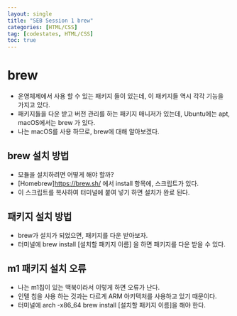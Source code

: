 ```yaml
---
layout: single
title: "SEB Session 1 brew"
categories: [HTML/CSS]
tag: [codestates, HTML/CSS]
toc: true
---
```


# brew

- 운영체제에서 사용 할 수 있는 패키지 들이 있는데, 이 패키지들 역시 각각 기능을 가지고 있다.
- 패키지들을 다운 받고 버전 관리를 하는 패키지 매니저가 있는데, Ubuntu에는 apt, macOS에서는 brew 가 있다.
- 나는 macOS를 사용 하므로, brew에 대해 알아보겠다.

## brew 설치 방법

- 모듈을 설치하려면 어떻게 해야 할까?
- [Homebrew]<https://brew.sh/> 에서 install 항목에, 스크립트가 있다.
- 이 스크립트를 복사하여 터미널에 붙여 넣기 하면 설치가 완료 된다.

## 패키지 설치 방법

- brew가 설치가 되었으면, 패키지를 다운 받아보자.
- 터미널에 brew install [설치할 패키지 이름] 을 하면 패키지를 다운 받을 수 있다.

## m1 패키지 설치 오류

- 나는 m1칩이 있는 맥북이라서 이렇게 하면 오류가 난다.
- 인텔 칩을 사용 하는 것과는 다르게 ARM 아키텍처를 사용하고 있기 때문이다.
- 터미널에 arch -x86_64 brew install [설치할 패키지 이름]을 해야 한다.
